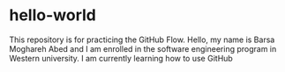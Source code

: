 # hello-world
This repository is for practicing the GitHub Flow.
Hello, my name is Barsa Moghareh Abed and I am enrolled in the software engineering program in Western university. I am currently learning how to use GitHub
